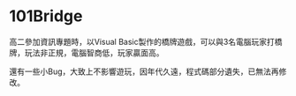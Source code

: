 # 101Bridge
高二參加資訊專題時，以Visual Basic製作的橋牌遊戲，可以與3名電腦玩家打橋牌，玩法非正規，電腦智商低，玩家贏面高。  
  
還有一些小Bug，大致上不影響遊玩，因年代久遠，程式碼部分遺失，已無法再修改。